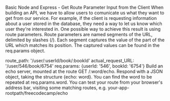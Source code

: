 Basic Node and Express - Get Route Parameter Input from the Client
When building an API, we have to allow users to comunicate us what they want to get from our service. For example, if the client is requesting information about a user stored in the database, they need a way to let us know which user they're interested in. One possible way to achieve this result is using route parameters. Route parameters are named segments of the URL, delimited by slashes (/). Each segment captures the value of the part of the URL which matches its position. The captured values can be found in the req.params object.

route_path: '/user/:userId/book/:bookId'
actual_request_URL: '/user/546/book/6754' 
req.params: {userId: '546', bookId: '6754'}
Build an echo server, mounted at the route GET /:word/echo. Respond with a JSON object, taking the structure {echo: word}. You can find the word to be repeated at req.params.word. You can test your route from your browser's address bar, visiting some matching routes, e.g. your-app-rootpath/freecodecamp/echo